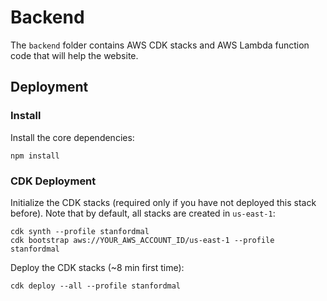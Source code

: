 # Backend

The `backend` folder contains AWS CDK stacks and AWS Lambda function code that will help the website.

## Deployment

### Install
Install the core dependencies:
```
npm install
```

### CDK Deployment
Initialize the CDK stacks (required only if you have not deployed this stack before). Note that by default, all stacks are created in `us-east-1`:
```
cdk synth --profile stanfordmal
cdk bootstrap aws://YOUR_AWS_ACCOUNT_ID/us-east-1 --profile stanfordmal
```

Deploy the CDK stacks (~8 min first time):
```
cdk deploy --all --profile stanfordmal
```
